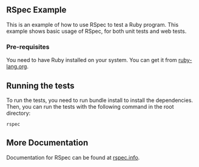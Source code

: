 ## RSpec Example

This is an example of how to use RSpec to test a Ruby program.
This example shows basic usage of RSpec, for both unit tests and web tests.

### Pre-requisites
You need to have Ruby installed on your system.  You can get it from [ruby-lang.org](http://ruby-lang.org).

## Running the tests

To run the tests, you need to run bundle install to install the dependencies.
Then, you can run the tests with the following command in the root directory:

`rspec`

## More Documentation

Documentation for RSpec can be found at [rspec.info](http://rspec.info/documentation).
